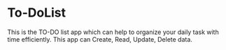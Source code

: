 # To-DoList
This is the TO-DO list app which can help to organize your daily task with time efficiently. This app can Create, Read, Update, Delete data. 
